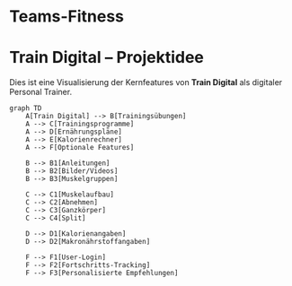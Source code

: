# Teams-Fitness
# Train Digital – Projektidee

Dies ist eine Visualisierung der Kernfeatures von **Train Digital** als digitaler Personal Trainer.

```mermaid
graph TD
    A[Train Digital] --> B[Trainingsübungen]
    A --> C[Trainingsprogramme]
    A --> D[Ernährungspläne]
    A --> E[Kalorienrechner]
    A --> F[Optionale Features]

    B --> B1[Anleitungen]
    B --> B2[Bilder/Videos]
    B --> B3[Muskelgruppen]

    C --> C1[Muskelaufbau]
    C --> C2[Abnehmen]
    C --> C3[Ganzkörper]
    C --> C4[Split]

    D --> D1[Kalorienangaben]
    D --> D2[Makronährstoffangaben]

    F --> F1[User-Login]
    F --> F2[Fortschritts-Tracking]
    F --> F3[Personalisierte Empfehlungen]
